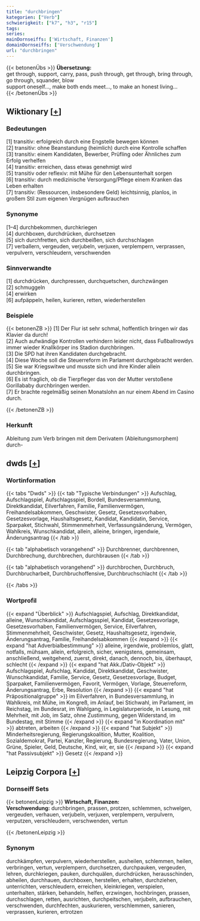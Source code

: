 ```yaml
---
title: "durchbringen"
kategorien: ["Verb"]
schwierigkeit: ["k7", "h3", "r15"]
tags:
series:
mainDornseiffs: ['Wirtschaft, Finanzen']
domainDornseiffs: ['Verschwendung']
url: "durchbringen"
---
```


{{< betonenÜbs >}}
**Übersetzung:**  
get through, support, carry, pass, push through, get  through, bring  through, go  through, squander, blow  
support oneself..., make both ends meet..., to make an honest living...  
{{< /betonenÜbs >}}

## Wiktionary [[+](https://de.wiktionary.org/wiki/durchbringen)]

### Bedeutungen
[1] transitiv: erfolgreich durch eine Engstelle bewegen können  
[2] transitiv: ohne Beanstandung (heimlich) durch eine Kontrolle schaffen  
[3] transitiv: einem Kandidaten, Bewerber, Prüfling oder Ähnliches zum Erfolg verhelfen  
[4] transitiv: erreichen, dass etwas genehmigt wird  
[5] transitiv oder reflexiv: mit Mühe für den Lebensunterhalt sorgen  
[6] transitiv: durch medizinische Versorgung/Pflege einem Kranken das Leben erhalten  
[7] transitiv: (Ressourcen, insbesondere Geld) leichtsinnig, planlos, in großem Stil zum eigenen Vergnügen aufbrauchen  

### Synonyme
[1–4] durchbekommen, durchkriegen  
[4] durchboxen, durchdrücken, durchsetzen  
[5] sich durchfretten, sich durchbeißen, sich durchschlagen  
[7] verballern, vergeuden, verjubeln, verjuxen, verplempern, verprassen, verpulvern, verschleudern, verschwenden  

### Sinnverwandte
[1] durchdrücken, durchpressen, durchquetschen, durchzwängen  
[2] schmuggeln  
[4] erwirken  
[6] aufpäppeln, heilen, kurieren, retten, wiederherstellen  

### Beispiele
{{< betonenZB >}}
[1] Der Flur ist sehr schmal, hoffentlich bringen wir das Klavier da durch!  
[2] Auch aufwändige Kontrollen verhindern leider nicht, dass Fußballrowdys immer wieder Knallkörper ins Stadion durchbringen.  
[3] Die SPD hat ihren Kandidaten durchgebracht.  
[4] Diese Woche soll die Steuerreform im Parlament durchgebracht werden.  
[5] Sie war Kriegswitwe und musste sich und ihre Kinder allein durchbringen.  
[6] Es ist fraglich, ob die Tierpfleger das von der Mutter verstoßene Gorillababy durchbringen werden.  
[7] Er brachte regelmäßig seinen Monatslohn an nur einem Abend im Casino durch.  

{{< /betonenZB >}}
### Herkunft
Ableitung zum Verb bringen mit dem Derivatem (Ableitungsmorphem) durch-  



## dwds [[+](https://www.dwds.de/wb/durchbringen)]

### Wortinformation
{{< tabs "Dwds" >}}
{{< tab "Typische Verbindungen" >}}
Aufschlag, Aufschlagspiel, Aufschlagsspiel, Bordell, Bundesversammlung, Direktkandidat, Eilverfahren, Familie, Familienvermögen, Freihandelsabkommen, Geschwister, Gesetz, Gesetzesvorhaben, Gesetzesvorlage, Haushaltsgesetz, Kandidat, Kandidatin, Service, Sparpaket, Stichwahl, Stimmenmehrheit, Verfassungsänderung, Vermögen, Wahlkreis, Wunschkandidat, allein, alleine, bringen, irgendwie, Änderungsantrag
{{< /tab >}}

{{< tab "alphabetisch vorangehend" >}}
Durchbrenner, durchbrennen, Durchbrechung, durchbrechen, durchbrausen
{{< /tab >}}

{{< tab "alphabetisch vorangehend" >}}
durchbrochen, Durchbruch, Durchbrucharbeit, Durchbruchoffensive, Durchbruchschlacht
{{< /tab >}}

{{< /tabs >}}

### Wortprofil
{{< expand "Überblick" >}} Aufschlagspiel, Aufschlag, Direktkandidat, alleine, Wunschkandidat, Aufschlagsspiel, Kandidat, Gesetzesvorlage, Gesetzesvorhaben, Familienvermögen, Service, Eilverfahren, Stimmenmehrheit, Geschwister, Gesetz, Haushaltsgesetz, irgendwie, Änderungsantrag, Familie, Freihandelsabkommen {{< /expand >}}
{{< expand "hat Adverbialbestimmung" >}} alleine, irgendwie, problemlos, glatt, notfalls, mühsam, allein, erfolgreich, sicher, wenigstens, gemeinsam, anschließend, weitgehend, zuerst, direkt, danach, dennoch, bis, überhaupt, schlecht {{< /expand >}}
{{< expand "hat Akk./Dativ-Objekt" >}} Aufschlagspiel, Aufschlag, Kandidat, Direktkandidat, Geschwister, Wunschkandidat, Familie, Service, Gesetz, Gesetzesvorlage, Budget, Sparpaket, Familienvermögen, Favorit, Vermögen, Vorlage, Steuerreform, Änderungsantrag, Erbe, Resolution {{< /expand >}}
{{< expand "hat Präpositionalgruppe" >}} im Eilverfahren, in Bundesversammlung, in Wahlkreis, mit Mühe, im Kongreß, im Anlauf, bei Stichwahl, im Parlament, im Reichstag, im Bundesrat, im Wahlgang, in Legislaturperiode, in Lesung, mit Mehrheit, mit Job, im Satz, ohne Zustimmung, gegen Widerstand, im Bundestag, mit Stimme {{< /expand >}}
{{< expand "in Koordination mit" >}} abtreten, arbeiten {{< /expand >}}
{{< expand "hat Subjekt" >}} Minderheitsregierung, Regierungskoalition, Mutter, Koalition, Sozialdemokrat, Partei, Kanzler, Regierung, Bundesregierung, Vater, Union, Grüne, Spieler, Geld, Deutsche, Kind, wir, er, sie {{< /expand >}}
{{< expand "hat Passivsubjekt" >}} Gesetz {{< /expand >}}

## Leipzig Corpora [[+](https://corpora.uni-leipzig.de/en/res?word=durchbringen&corpusId=deu_newscrawl-public_2018)]

### Dornseiff Sets
{{< betonenLeipzig >}}
**Wirtschaft, Finanzen:**  
**Verschwendung:** durchbringen, prassen, protzen, schlemmen, schwelgen, vergeuden, verhauen, verjubeln, verjuxen, verplempern, verpulvern, verputzen, verschleudern, verschwenden, vertun  

{{< /betonenLeipzig >}}

### Synonym
durchkämpfen, verpulvern, wiederherstellen, ausheilen, schlemmen, heilen, verbringen, vertun, verplempern, durchsetzen, durchpauken, vergeuden, lehren, durchkriegen, pauken, durchquälen, durchdrücken, herausschinden, abheilen, durchhauen, durchboxen, herstellen, erhalten, durchziehen, unterrichten, verschleudern, erreichen, kleinkriegen, verspielen, unterhalten, stärken, behandeln, helfen, erzwingen, hochbringen, prassen, durchschlagen, retten, ausrichten, durchpeitschen, verjubeln, aufbrauchen, verschwenden, durchfechten, auskurieren, verschlemmen, sanieren, verprassen, kurieren, ertrotzen

